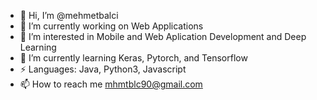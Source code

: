 - 👋 Hi, I’m @mehmetbalci
- 🔭 I’m currently working on Web Applications
- 👀 I’m interested in Mobile and Web Aplication Development and Deep Learning
- 🌱 I’m currently learning Keras, Pytorch, and Tensorflow
- ⚡ Languages: Java, Python3, Javascript
- 📫 How to reach me mhmtblc90@gmail.com

<!---
mehmetbalci/mehmetbalci is a ✨ special ✨ repository because its `README.md` (this file) appears on your GitHub profile.
You can click the Preview link to take a look at your changes.
--->
